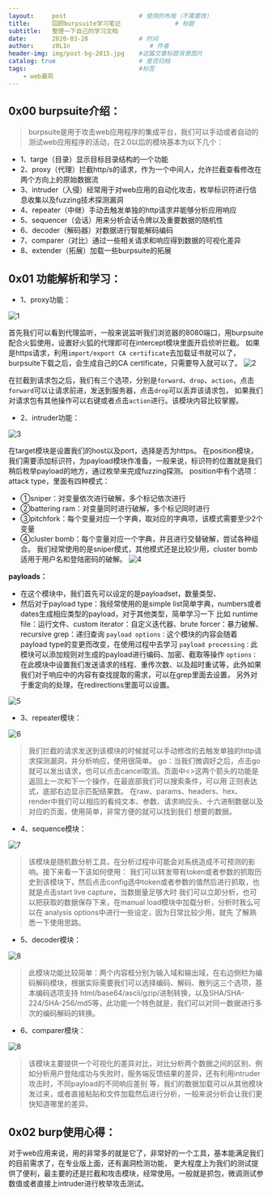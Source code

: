 ```yaml
---
layout:     post                    # 使用的布局（不需要改）
title:      回顾burpsuite学习笔记               # 标题 
subtitle:   整理一下自己的学习文档
date:       2020-03-28              # 时间
author:     z0L1n                      # 作者
header-img: img/post-bg-2015.jpg    #这篇文章标题背景图片
catalog: true                       # 是否归档
tags:                               #标签
    - web漏洞
---
```


## 0x00 burpsuite介绍：
> burpsuite是用于攻击web应用程序的集成平台，我们可以手动或者自动的测试web应用程序的活动，在2.0以后的模块基本为以下几个：
- 1、targe（目录）显示目标目录结构的一个功能
- 2、proxy（代理）拦截http/s的请求，作为一个中间人，允许拦截查看修改在两个方向上的原始数据流
- 3、intruder（入侵）经常用于对web应用的自动化攻击，枚举标识符进行信息收集以及fuzzing技术探测漏洞
- 4、repeater（中继）手动去触发单独的http请求并能够分析应用响应
- 5、sequencer（会话）用来分析会话令牌以及重要数据的随机性
- 6、decoder（解码器）对数据进行智能解码编码
- 7、comparer（对比）通过一些相关请求和响应得到数据的可视化差异
- 8、extender（拓展）加载一些burpsuite的拓展

## 0x01 功能解析和学习：
- 1、proxy功能：

![1](https://github.com/z0L1n/pic/blob/master/2002/bp/1.jpg?raw=true)
>
首先我们可以看到代理监听，一般来说监听我们浏览器的8080端口，用burpsuite配合火狐使用，设置好火狐的代理即可在intercept模块里面开启侦听拦截。
如果是https请求，利用`import/export CA certificate`去加载证书就可以了，burpsuite下载之后，会生成自己的CA certificate，只需要导入就可以了。
![2](https://github.com/z0L1n/pic/blob/master/2002/bp/2.jpg?raw=true)
>
在拦截到请求包之后，我们有三个选项，分别是`forward`、`drop`、`action`，点击`forward`可以让请求前进，发送到服务器，点击`drop`可以丢弃该请求包，
如果我们对请求包有其他操作可以右键或者点击`action`进行。该模块内容比较掌握。

- 2、intruder功能：

![3](https://github.com/z0L1n/pic/blob/master/2002/bp/3.jpg?raw=true)
>
在target模块是设置我们的host以及port，选择是否为https。
在position模块，我们需要添加标识符，为payload模块作准备，一般来说，标识符的位置就是我们
稍后枚举payload的地方，通过枚举来完成fuzzing探测。
position中有个选项：attack type，里面有四种模式：
- ①sniper：对变量依次进行破解，多个标记依次进行
- ②battering ram：对变量同时进行破解，多个标记同时进行
- ③pitchfork：每个变量对应一个字典，取对应的字典项，该模式需要至少2个变量
- ④cluster bomb：每个变量对应一个字典，并且进行交替破解，尝试各种组合。
我们经常使用的是sniper模式，其他模式还是比较少用，cluster bomb适用于用户名和登陆密码的破解。
![4](https://github.com/z0L1n/pic/blob/master/2002/bp/4.jpg?raw=true)

**payloads：**
- 在这个模块中，我们首先可以设定的是payloadset，数量类型、
- 然后对于payload type：我经常使用的是simple list简单字典，numbers或者dates生成相应类型的payload，对于其他类型，简单学习一下
比如 runtime file：运行文件、custom iterator：自定义迭代器、brute forcer：暴力破解、recursive grep：递归查询
`payload options：`这个模块的内容会随着payload type的变更而改变，在使用过程中去学习
`payload processing：`此模块可以添加规则对生成的payload进行编码、加密、截取等操作
`options：`在此模块中设置我们发送请求的线程、重传次数、以及超时重试等，此外如果我们对于响应中的内容有查找提取的需求，可以在grep里面去设置，
另外对于重定向的处理，在redirections里面可以设置。

![5](https://github.com/z0L1n/pic/blob/master/2002/bp/5.jpg?raw=true)

- 3、repeater模块：

![6](https://github.com/z0L1n/pic/blob/master/2002/bp/6.jpg?raw=true)

>我们拦截的请求发送到该模块的时候就可以手动修改的去触发单独的http请求探测漏洞，并分析响应，使用很简单。
go：当我们微调好之后，点击go就可以发出请求，也可以点击cancel取消。页面中<>这两个箭头的功能是返回上一次和下一个操作，在最底部我们可以搜索条件，可以用
正则表达式，底部右边显示匹配结果数。
在raw、params、headers、hex、render中我们可以相应的看纯文本、参数、请求响应头、十六进制数据以及对应的页面，使用简单，非常方便的就可以找到我们
想要的数据。
- 4、sequence模块：

![7](https://github.com/z0L1n/pic/blob/master/2002/bp/7.jpg?raw=true)

>该模块是随机数分析工具，在分析过程中可能会对系统造成不可预测的影响。接下来看一下该如何使用：
我们可以转发带有token或者参数的抓取历史到该模块下，然后点击config选中token或者参数的值然后进行抓取，也就是点击start live capture，当数据量足够大时
我们可以立即分析，也可以把获取的数据保存下来，在manual load模块中加载分析，分析时我么可以在 analysis options中进行一些设定，因为日常比较少用，就先
了解熟悉一下使用思路。

- 5、decoder模块：

![8](https://github.com/z0L1n/pic/blob/master/2002/bp/8.jpg?raw=true)

>此模块功能比较简单：两个内容框分别为输入域和输出域，在右边侧栏为编码解码模块，根据实际需要我们可以选择编码、解码、散列这三个选项，基本编码选项支持
html/base64/ascii/gzip/进制转换，以及SHA/SHA-224/SHA-256/md5等，此功能一个特色就是，我们可以对同一数据进行多次的编码解码的转换。

- 6、comparer模块：

![8](https://github.com/z0L1n/pic/blob/master/2002/bp/9.jpg?raw=true)

>该模块主要提供一个可视化的差异对比，对比分析两个数据之间的区别、例如分析用户登陆成功与失败时，服务端反馈结果的差异，还有利用intruder攻击时，不同payload的不同响应差别
等，我们的数据加载可以从其他模块发过来，或者直接粘贴和文件加载然后进行分析，一般来说分析会让我们更快知道哪里的差异。


## 0x02 burp使用心得：
对于web应用来说，用的非常多的就是它了，非常好的一个工具，基本能满足我们的目前需求了，在专业版上面，还有漏洞检测功能，
更大程度上为我们的测试提供了便利，最主要的还是拦截和攻击模块，经常使用。一般就是抓包，微调测试参数值或者直接上intruder进行枚举攻击测试。





